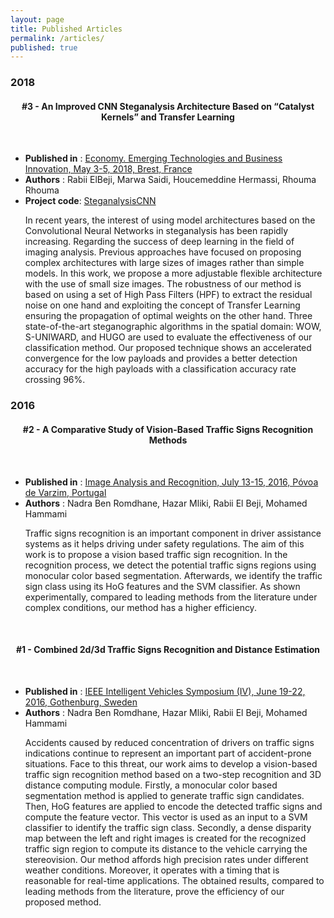 ```yaml
---
layout: page
title: Published Articles
permalink: /articles/
published: true
---
```


### 2018

 <center><h4 id="An Improved CNN Steganalysis Architecture Based on “Catalyst Kernels” and Transfer Learning"> #3 - An Improved CNN Steganalysis Architecture Based on “Catalyst Kernels” and Transfer Learning </h4></center>
 <br/>

- **Published in** : [Economy. Emerging Technologies and Business Innovation, May 3-5, 2018, Brest, France](https://link.springer.com/chapter/10.1007/978-3-319-97749-2_9)
- **Authors** : Rabii ElBeji, Marwa Saidi, Houcemeddine Hermassi, Rhouma Rhouma
- **Project code**: [SteganalysisCNN](https://github.com/rabi3elbeji/SteganalysisCNN)

<ul style="font-size:14px">
In recent years, the interest of using model architectures based on the Convolutional Neural Networks in steganalysis has been rapidly increasing. Regarding the success of deep learning in the field of imaging analysis. Previous approaches have focused on proposing complex architectures with large sizes of images rather than simple models. In this work, we propose a more adjustable flexible architecture with the use of small size images. The robustness of our method is based on using a set of High Pass Filters (HPF) to extract the residual noise on one hand and exploiting the concept of Transfer Learning ensuring the propagation of optimal weights on the other hand. Three state-of-the-art steganographic algorithms in the spatial domain: WOW, S-UNIWARD, and HUGO are used to evaluate the effectiveness of our classification method. Our proposed technique shows an accelerated convergence for the low payloads and provides a better detection accuracy for the high payloads with a classification accuracy rate crossing 96%.
</ul>



### 2016

<center><h4 id="A Comparative Study of Vision-Based Traffic Signs Recognition Methods"> #2 - A Comparative Study of Vision-Based Traffic Signs Recognition Methods </h4></center>

<br/>

- **Published in** : [Image Analysis and Recognition, July 13-15, 2016, Póvoa de Varzim, Portugal](https://link.springer.com/chapter/10.1007/978-3-319-41501-7_39)
- **Authors** : Nadra Ben Romdhane, Hazar Mliki, Rabii El Beji, Mohamed Hammami

<ul style="font-size:14px">
Traffic signs recognition is an important component in driver assistance systems as it helps driving under safety regulations. The aim of this work is to propose a vision based traffic sign recognition. In the recognition process, we detect the potential traffic signs regions using monocular color based segmentation. Afterwards, we identify the traffic sign class using its HoG features and
the SVM classifier. As shown experimentally, compared to leading methods from the literature under complex conditions, our method has a higher efficiency.
</ul>

<br/>


<center><h4 id="Combined 2d/3d Traffic Signs Recognition and Distance Estimation"> #1 - Combined 2d/3d Traffic Signs Recognition and Distance Estimation </h4></center>

<br/>

- **Published in** : [IEEE Intelligent Vehicles Symposium (IV), June 19-22, 2016, Gothenburg, Sweden](http://ieeexplore.ieee.org/document/7535410/?reload=true)
- **Authors** : Nadra Ben Romdhane, Hazar Mliki, Rabii El Beji, Mohamed Hammami

<ul style="font-size:14px">
Accidents caused by reduced concentration of drivers on traffic signs indications continue to represent an important part of accident-prone situations. Face to this threat, our work aims to develop a vision-based traffic sign recognition method based on a two-step recognition and 3D distance computing module. Firstly, a monocular color based segmentation method is applied to generate traffic sign candidates. Then, HoG features are applied to encode the detected traffic signs and compute the feature vector. This vector is used as an input to a SVM classifier to identify the
traffic sign class. Secondly, a dense disparity map between the left and right images is created for the recognized traffic sign region to compute its distance to the vehicle carrying the stereovision. Our method affords high precision rates under different weather conditions. Moreover, it operates with a timing that is reasonable for real-time applications. The obtained results, compared to leading methods from the literature, prove the efficiency of our proposed method.
</ul>
